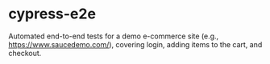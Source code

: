 # cypress-e2e
Automated end-to-end tests for a demo e-commerce site (e.g., https://www.saucedemo.com/), covering login, adding items to the cart, and checkout.
